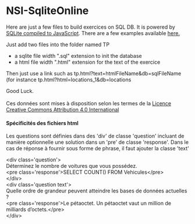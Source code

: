# NSI-SqliteOnline

<p>Here are just a few files to build exercices on SQL DB. It is powered by <a href="https://sql.js.org/">SQLite compiled to JavaScript</a>. There are a few examples available <a href="http://nsi.colbert.bzh/sql">here.</a></p>
<p>Just add two files into the folder named TP<p>
<ul>
<li>a sqlite file width ".sql" extension to init the database</li>
<li>a html file width ".html" extension for the text of the exercice</li>
</ul> 
<p>Then just use a link such as tp.html?text=htmlFileName&db=sqlFileName (for instance tp.html?html=locations_1&db=locations</p>
Good Luck.
<br><br>
Ces données sont mises à disposition selon les termes de la <a rel="license" href="http://creativecommons.org/licenses/by/4.0/">Licence Creative Commons Attribution 4.0 International</a>

<h4>Spécificités des fichiers html</h4>
<p>Les questions sont définies dans des 'div' de classe 'question' incluant de manière optionnelle une solution dans un 'pre' de classe 'response'. Dans le cas
de réponse à fournir sous forme de phrase, il faut ajouter la classe 'text'</p>

<p>&lt;div class='question'&gt;<br />D&eacute;terminez le nombre de voitures que vous poss&eacute;dez.<br />&lt;pre class='response'&gt;SELECT COUNT() FROM Vehicules&lt;/pre&gt;<br />&lt;/div&gt;<br />&lt;div class='question text'&gt;<br />Quelle ordre de grandeur peuvent atteindre les bases de donn&eacute;es actuelles ?<br />&lt;pre class='response'&gt;Le p&eacute;taoctet. Un p&eacute;taoctet vaut un million de milliards d&rsquo;octets.&lt;/pre&gt;<br />&lt;/div&gt;</p>

